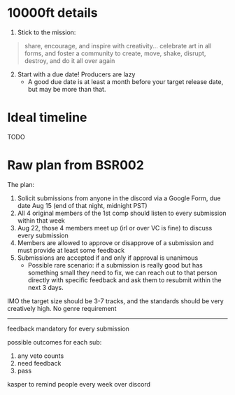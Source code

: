 # 10000ft details

1. Stick to the mission: 
> share, encourage, and inspire with creativity... celebrate art in all forms, and foster a community to create, move, shake, disrupt, destroy, and do it all over again

2. Start with a due date! Producers are lazy
    * A good due date is at least a month before your target release date, but may be more than that.

# Ideal timeline

TODO

# Raw plan from BSR002

The plan:
1. Solicit submissions from anyone in the discord via a Google Form, due date Aug 15 (end of that night, midnight PST)
1. All 4 original members of the 1st comp should listen to every submission within that week
1. Aug 22, those 4 members meet up (irl or over VC is fine) to discuss every submission
1. Members are allowed to approve or disapprove of a submission and must provide at least some feedback
1. Submissions are accepted if and only if approval is unanimous
    * Possible rare scenario: if a submission is really good but has something small they need to fix, we can reach out to that person directly with specific feedback and ask them to resubmit within the next 3 days.

IMO the target size should be 3-7 tracks, and the standards should be very creatively high. No genre requirement

***

feedback mandatory for every submission

possible outcomes for each sub: 

1. any veto counts
1. need feedback
1. pass

kasper to remind people every week over discord
